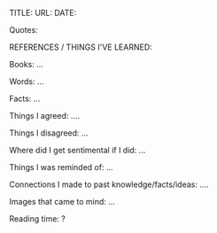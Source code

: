 TITLE:
URL:
DATE:

Quotes:

REFERENCES / THINGS I'VE LEARNED:

Books: ...

Words: ...

Facts: ...

Things I agreed: ....

Things I disagreed: ...

Where did I get sentimental if I did: ...

Things I was reminded of: ...

Connections I made to past knowledge/facts/ideas: ....

Images that came to mind: ...

Reading time: ?